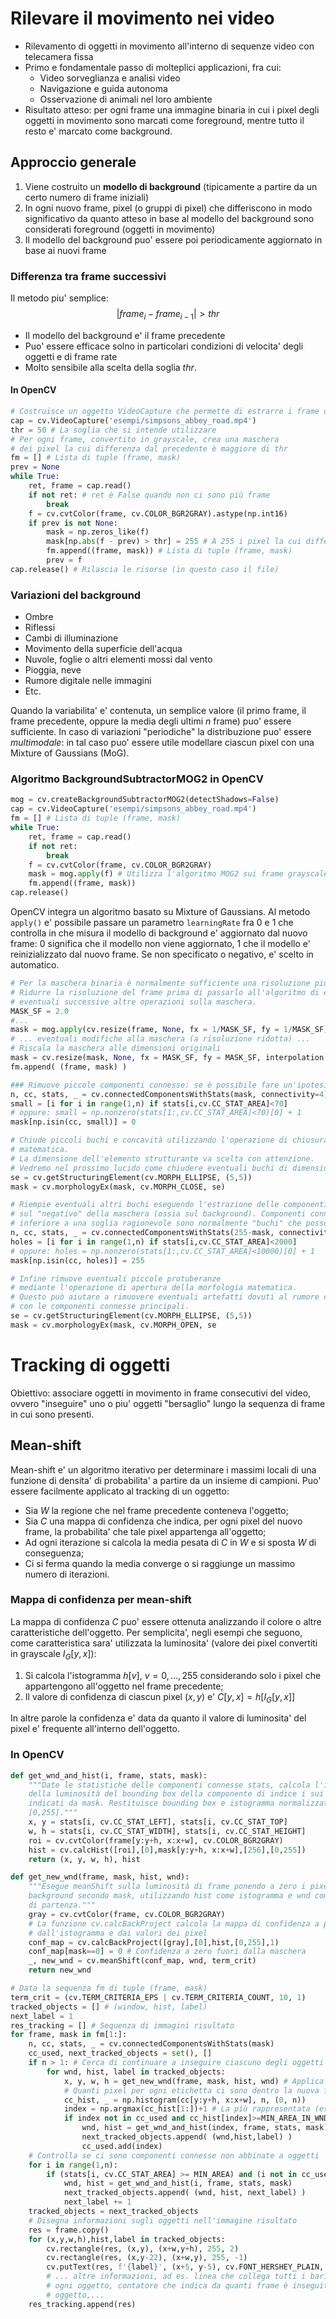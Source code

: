 # Rilevare il movimento nei video

- Rilevamento di oggetti in movimento all'interno di sequenze video con telecamera fissa
- Primo e fondamentale passo di molteplici applicazioni, fra cui:
	- Video sorveglianza e analisi video
	- Navigazione e guida autonoma
	- Osservazione di animali nel loro ambiente
- Risultato atteso: per ogni frame una immagine binaria in cui i pixel degli oggetti in movimento sono marcati come foreground, mentre tutto il resto e' marcato come background.

## Approccio generale

1. Viene costruito un **modello di background** (tipicamente a partire da un certo numero di frame iniziali)
2. In ogni nuovo frame, pixel (o gruppi di pixel) che differiscono in modo significativo da quanto atteso in base al modello del background sono considerati foreground (oggetti in movimento)
3. Il modello del background puo' essere poi periodicamente aggiornato in base ai nuovi frame

### Differenza tra frame successivi

Il metodo piu' semplice:
$$|frame_i-frame_{i-1}|>thr$$
- Il modello del background e' il frame precedente
- Puo' essere efficace solno in particolari condizioni di velocita' degli oggetti e di frame rate
- Molto sensibile alla scelta della soglia $thr$.

#### In OpenCV

```python
# Costruisce un oggetto VideoCapture che permette di estrarre i frame da un file video
cap = cv.VideoCapture('esempi/simpsons_abbey_road.mp4')
thr = 50 # La soglia che si intende utilizzare
# Per ogni frame, convertito in grayscale, crea una maschera
# dei pixel la cui differenza dal precedente è maggiore di thr
fm = [] # Lista di tuple (frame, mask)
prev = None
while True:
	ret, frame = cap.read()
	if not ret: # ret è False quando non ci sono più frame
		break
	f = cv.cvtColor(frame, cv.COLOR_BGR2GRAY).astype(np.int16)
	if prev is not None:
		mask = np.zeros_like(f)
		mask[np.abs(f - prev) > thr] = 255 # A 255 i pixel la cui differenza supera thr
		fm.append((frame, mask)) # Lista di tuple (frame, mask)
		prev = f
cap.release() # Rilascia le risorse (in questo caso il file)
```

### Variazioni del background

- Ombre
- Riflessi
- Cambi di illuminazione
- Movimento della superficie dell'acqua
- Nuvole, foglie o altri elementi mossi dal vento
- Pioggia, neve
- Rumore digitale nelle immagini
- Etc.

Quando la variabilita' e' contenuta, un semplice valore (il primo frame, il frame precedente, oppure la media degli ultimi $n$ frame) puo' essere sufficiente.
In caso di variazioni "periodiche" la distribuzione puo' essere *multimodale*: in tal caso puo' essere utile modellare ciascun pixel con una Mixture of Gaussians (MoG).

### Algoritmo BackgroundSubtractorMOG2 in OpenCV

```python
mog = cv.createBackgroundSubtractorMOG2(detectShadows=False)
cap = cv.VideoCapture('esempi/simpsons_abbey_road.mp4')
fm = [] # Lista di tuple (frame, mask)
while True:
	ret, frame = cap.read()
	if not ret:
		break
	f = cv.cvtColor(frame, cv.COLOR_BGR2GRAY)
	mask = mog.apply(f) # Utilizza l'algoritmo MOG2 sui frame grayscale
	fm.append((frame, mask))
cap.release()
```

OpenCV integra un algoritmo basato su Mixture of Gaussians.
Al metodo `apply()` e' possibile passare un parametro `learningRate` fra $0$ e $1$ che controlla in che misura il modello di background e' aggiornato dal nuovo frame: $0$ significa che il modello non viene aggiornato, $1$ che il modello e' reinizializzato dal nuovo frame. Se non specificato o negativo, e' scelto in automatico.

```python
# Per la maschera binaria è normalmente sufficiente una risoluzione più bassa.
# Ridurre la risoluzione del frame prima di passarlo all'algoritmo di estrazione del foreground riduce la complessità computazionale dell'algoritmo stesso e di
# eventuali successive altre operazioni sulla maschera.
MASK_SF = 2.0
#...
mask = mog.apply(cv.resize(frame, None, fx = 1/MASK_SF, fy = 1/MASK_SF))
# ... eventuali modifiche alla maschera (a risoluzione ridotta) ...
# Riscala la maschera alle dimensioni originali
mask = cv.resize(mask, None, fx = MASK_SF, fy = MASK_SF, interpolation = cv.INTER_NEAREST)
fm.append( (frame, mask) )

### Rimuove piccole componenti connesse: se è possibile fare un'ipotesi sulla dimensione minima degli oggetti in movimento, si può supporre che tutte le componenti con area minore di una certa soglia siano dovute al rumore e possano essere eliminate.
n, cc, stats, _ = cv.connectedComponentsWithStats(mask, connectivity=4)
small = [i for i in range(1,n) if stats[i,cv.CC_STAT_AREA]<70]
# oppure: small = np.nonzero(stats[1:,cv.CC_STAT_AREA]<70)[0] + 1
mask[np.isin(cc, small)] = 0

# Chiude piccoli buchi e concavità utilizzando l'operazione di chiusura della morfologia
# matematica.
# La dimensione dell'elemento strutturante va scelta con attenzione.
# Vedremo nel prossimo lucido come chiudere eventuali buchi di dimensione maggiore.
se = cv.getStructuringElement(cv.MORPH_ELLIPSE, (5,5))
mask = cv.morphologyEx(mask, cv.MORPH_CLOSE, se)

# Riempie eventuali altri buchi eseguendo l'estrazione delle componenti connesse
# sul "negativo" della maschera (ossia sul background). Componenti connesse con area
# inferiore a una soglia ragionevole sono normalmente "buchi" che possono essere "chiusi".
n, cc, stats, _ = cv.connectedComponentsWithStats(255-mask, connectivity=4)
holes = [i for i in range(1,n) if stats[i,cv.CC_STAT_AREA]<2000]
# oppure: holes = np.nonzero(stats[1:,cv.CC_STAT_AREA]<10000)[0] + 1
mask[np.isin(cc, holes)] = 255

# Infine rimuove eventuali piccole protuberanze
# mediante l'operazione di apertura della morfologia matematica.
# Questo può aiutare a rimuovere eventuali artefatti dovuti al rumore che si sono "fusi"
# con le componenti connesse principali.
se = cv.getStructuringElement(cv.MORPH_ELLIPSE, (5,5))
mask = cv.morphologyEx(mask, cv.MORPH_OPEN, se
```

# Tracking di oggetti

Obiettivo: associare oggetti in movimento in frame consecutivi del video, ovvero "inseguire" uno o piu' oggetti "bersaglio" lungo la sequenza di frame in cui sono presenti.

## Mean-shift

Mean-shift e' un algoritmo iterativo per determinare i massimi locali di una funzione di densita' di probabilita' a partire da un insieme di campioni.
Puo' essere facilmente applicato al tracking di un oggetto:
- Sia $W$ la regione che nel frame precedente conteneva l'oggetto;
- Sia $C$ una mappa di confidenza che indica, per ogni pixel del nuovo frame, la probabilita' che tale pixel appartenga all'oggetto;
- Ad ogni iterazione si calcola la media pesata di $C$ in $W$ e si sposta $W$ di conseguenza;
- Ci si ferma quando la media converge o si raggiunge un massimo numero di iterazioni.

### Mappa di confidenza per mean-shift

La mappa di confidenza $C$ puo' essere ottenuta analizzando il colore o altre caratteristiche dell'oggetto.
Per semplicita', negli esempi che seguono, come caratteristica sara' utilizzata la luminosita' (valore dei pixel convertiti in grayscale $I_G[y,x]$):
1. Si calcola l'istogramma $h[v]$, $v=0,\dots,255$ considerando solo i pixel che appartengono all'oggetto nel frame precedente;
2. Il valore di confidenza di ciascun pixel $(x,y)$ e' $C[y,x]=h[I_G[y,x]]$

In altre parole la confidenza e' data da quanto il valore di luminosita' del pixel e' frequente all'interno dell'oggetto.

### In OpenCV

```python
def get_wnd_and_hist(i, frame, stats, mask):
	"""Date le statistiche delle componenti connesse stats, calcola l'istogramma
	della luminosità del bounding box della componente di indice i sui soli pixel
	indicati da mask. Restituisce bounding box e istogramma normalizzato in
	[0,255]."""
	x, y = stats[i, cv.CC_STAT_LEFT], stats[i, cv.CC_STAT_TOP]
	w, h = stats[i, cv.CC_STAT_WIDTH], stats[i, cv.CC_STAT_HEIGHT]
	roi = cv.cvtColor(frame[y:y+h, x:x+w], cv.COLOR_BGR2GRAY)
	hist = cv.calcHist([roi],[0],mask[y:y+h, x:x+w],[256],[0,255])
	return (x, y, w, h), hist

def get_new_wnd(frame, mask, hist, wnd):
	"""Esegue meanShift sulla luminosità di frame ponendo a zero i pixel di
	background secondo mask, utilizzando hist come istogramma e wnd come regione
	di partenza."""
	gray = cv.cvtColor(frame, cv.COLOR_BGR2GRAY)
	# La funzione cv.calcBackProject calcola la mappa di confidenza a partire
	# dall'istogramma e dai valori dei pixel
	conf_map = cv.calcBackProject([gray],[0],hist,[0,255],1)
	conf_map[mask==0] = 0 # Confidenza a zero fuori dalla maschera
	_, new_wnd = cv.meanShift(conf_map, wnd, term_crit)
	return new_wnd

# Data la sequenza fm di tuple (frame, mask)
term_crit = (cv.TERM_CRITERIA_EPS | cv.TERM_CRITERIA_COUNT, 10, 1)
tracked_objects = [] # (window, hist, label)
next_label = 1
res_tracking = [] # Sequenza di immagini risultato
for frame, mask in fm[1:]:
	n, cc, stats, _ = cv.connectedComponentsWithStats(mask)
	cc_used, next_tracked_objects = set(), []
	if n > 1: # Cerca di continuare a inseguire ciascuno degli oggetti
		for wnd, hist, label in tracked_objects:
			x, y, w, h = get_new_wnd(frame, mask, hist, wnd) # Applica meanShift
			# Quanti pixel per ogni etichetta ci sono dentro la nuova finestra?
			cc_hist, _ = np.histogram(cc[y:y+h, x:x+w], n, (0, n))
			index = np.argmax(cc_hist[1:])+1 # La più rappresentata (escluso back)
			if index not in cc_used and cc_hist[index]>=MIN_AREA_IN_WND:
				wnd, hist = get_wnd_and_hist(index, frame, stats, mask)
				next_tracked_objects.append( (wnd,hist,label) )
				cc_used.add(index)
	# Controlla se ci sono componenti connesse non abbinate a oggetti
	for i in range(1,n):
		if (stats[i, cv.CC_STAT_AREA] >= MIN_AREA) and (i not in cc_used):
			wnd, hist = get_wnd_and_hist(i, frame, stats, mask)
			next_tracked_objects.append( (wnd, hist, next_label) )
			next_label += 1
	tracked_objects = next_tracked_objects
	# Disegna informazioni sugli oggetti nell'immagine risultato
	res = frame.copy()
	for (x,y,w,h),hist,label in tracked_objects:
		cv.rectangle(res, (x,y), (x+w,y+h), 255, 2)
		cv.rectangle(res, (x,y-22), (x+w,y), 255, -1)
		cv.putText(res, f'{label}', (x+5, y-5), cv.FONT_HERSHEY_PLAIN, 1, 0, 1)
		# ... altre informazioni, ad es. linea che collega tutti i baricentri di
		# ogni oggetto, contatore che indica da quanti frame è inseguito ciascun
		# oggetto,...
	res_tracking.append(res)
```